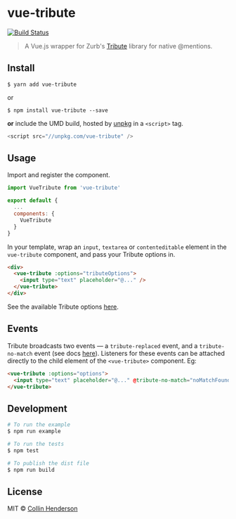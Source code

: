 # vue-tribute

[![Build Status](https://travis-ci.org/syropian/vue-tribute.svg?branch=master)](https://travis-ci.org/syropian/vue-tribute)

> A Vue.js wrapper for Zurb's [Tribute](https://github.com/zurb/tribute) library for native @mentions.

## Install

```
$ yarn add vue-tribute
```

or

```
$ npm install vue-tribute --save
```

**or** include the UMD build, hosted by [unpkg](https://unpkg.com) in a `<script>` tag.

```js
<script src="//unpkg.com/vue-tribute" />
```

## Usage

Import and register the component.

```js
import VueTribute from 'vue-tribute'

export default {
  ...
  components: {
    VueTribute
  }
}
```

In your template, wrap an `input`, `textarea` or `contenteditable` element in the `vue-tribute` component, and pass your Tribute options in.

```html
<div>
  <vue-tribute :options="tributeOptions">
    <input type="text" placeholder="@..." />
  </vue-tribute>
</div>
```

See the available Tribute options [here](https://github.com/zurb/tribute#a-collection).

## Events

Tribute broadcasts two events — a `tribute-replaced` event, and a `tribute-no-match` event (see docs [here](https://github.com/zurb/tribute#replace-event)). Listeners for these events can be attached directly to the child element of the `<vue-tribute>` component. Eg:

```html
<vue-tribute :options="options">
  <input type="text" placeholder="@..." @tribute-no-match="noMatchFound" />
</vue-tribute>
```

## Development

```bash
# To run the example
$ npm run example

# To run the tests
$ npm test

# To publish the dist file
$ npm run build
```

## License

MIT © [Collin Henderson](https://github.com/syropian)
